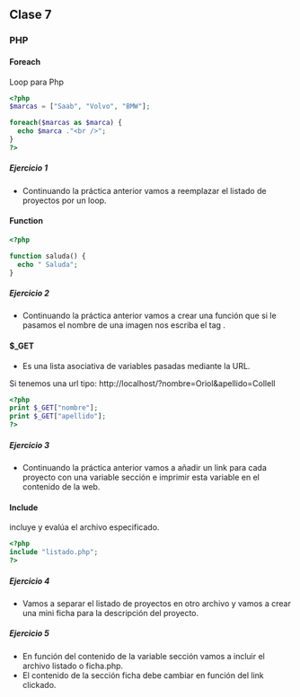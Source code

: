 ## Clase 7

### PHP

#### Foreach
Loop para Php
```php
<?php
$marcas = ["Saab", "Volvo", "BMW"];

foreach($marcas as $marca) {
  echo $marca ."<br />";
}
?>
```
##### Ejercicio 1
- Continuando la práctica anterior vamos a reemplazar el listado de proyectos por un loop.

#### Function

```php
<?php

function saluda() {
  echo " Saluda";
}
```
##### Ejercicio 2
- Continuando la práctica anterior vamos a crear una función que si le pasamos el nombre de una imagen nos escriba el tag <img />.


#### $_GET
- Es una lista asociativa de variables pasadas mediante la URL.

Si tenemos una url tipo:
http://localhost/?nombre=Oriol&apellido=Collell

```php
<?php
print $_GET["nombre"];
print $_GET["apellido"];
?>
```

##### Ejercicio 3
- Continuando la práctica anterior vamos a añadir un link para cada proyecto con una variable sección e imprimir esta variable en el contenido de la web.


#### Include
incluye y evalúa el archivo especificado.
```php
<?php
include "listado.php";
?>
```

##### Ejercicio 4
- Vamos a separar el listado de proyectos en otro archivo y vamos a crear una mini ficha para la descripción del proyecto.


##### Ejercicio 5
- En función del contenido de la variable sección vamos a incluir el archivo listado o ficha.php.
- El contenido de la sección ficha debe cambiar en función del link clickado.



